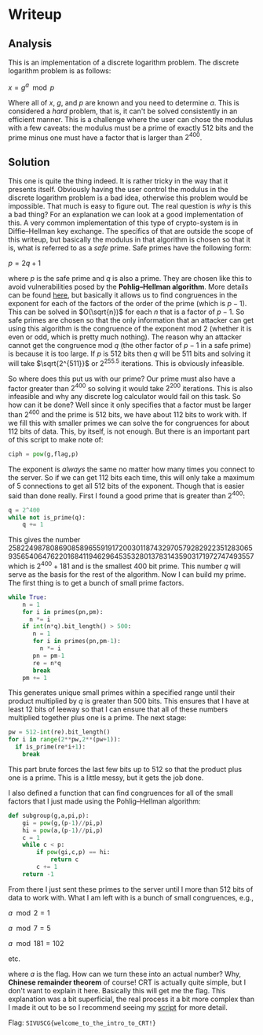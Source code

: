
# Writeup
## Analysis

This is an implementation of a discrete logarithm problem. The discrete logarithm problem is as follows:

$x = g^a \mod p$

Where all of $x$, $g$, and $p$ are known and you need to determine $a$. This is considered a *hard* problem, that is, it can't be solved consistently in an efficient manner.
This is a challenge where the user can chose the modulus with a few caveats: the modulus must be a prime of exactly 512 bits and the prime minus one must have a factor that is larger than $2^{400}$.

## Solution 

This one is quite the thing indeed. It is rather tricky in the way that it presents itself. Obviously having the user control the modulus in the discrete logarithm problem is a bad idea, otherwise this problem would be impossible. That much is easy to figure out. The real question is *why* is this a bad thing? For an explanation we can look at a good implementation of this. A very common implementation of this type of crypto-system is in Diffie–Hellman key exchange. The specifics of that are outside the scope of this writeup, but basically the modulus in that algorithm is chosen so that it is, what is referred to as a *safe* prime. Safe primes have the following form:

$p = 2q + 1$

where $p$ is the safe prime and $q$ is also a prime. They are chosen like this to avoid vulnerabilities posed by the **Pohlig–Hellman algorithm**. More details can be found [here](https://en.wikipedia.org/wiki/Pohlig%E2%80%93Hellman_algorithm), but basically it allows us to find congruences in the exponent for each of the factors of the order of the prime (which is $p-1$). This can be solved in $O(\sqrt{n})$ for each $n$ that is a factor of $p-1$. So safe primes are chosen so that the only information that an attacker can get using this algorithm is the congruence of the exponent mod 2 (whether it is even or odd, which is pretty much nothing). The reason why an attacker cannot get the congruence mod $q$ (the other factor of $p-1$ in a safe prime) is because it is too large. If $p$ is 512 bits then $q$ will be 511 bits and solving it will take $\sqrt{2^{511}}$ or $2^{255.5}$ iterations. This is obviously infeasible. 

So where does this put us with our prime? Our prime must also have a factor greater than $2^{400}$ so solving it would take $2^{200}$ iterations. This is also infeasible and why any discrete log calculator would fail on this task. So how can it be done? Well since it only specifies that a factor must be larger than $2^{400}$
and the prime is 512 bits, we have about 112 bits to work with. If we fill this with smaller primes we can solve the for congruences for about 112 bits of data. This, by itself, is not enough. But there is an important part of this script to make note of:
```python
ciph = pow(g,flag,p)
```
The exponent is *always* the same no matter how many times you connect to the server.  So if we can get 112 bits each time, this will only take a maximum of 5 connections to get all 512 bits of the exponent. Though that is easier said than done really. First I found a good prime that is greater than $2^{400}$:
```python
q = 2^400
while not is_prime(q):
    q += 1
```
This gives the number $2582249878086908589655919172003011874329705792829223512830659356540647622016841194629645353280137831435903171972747493557$ which is $2^{400} + 181$ and is the smallest 400 bit prime. This number $q$ will serve as the basis for the rest of the algorithm. Now I can build my prime. The first thing is to get a bunch of small prime factors.
```python
while True:
    n = 1
    for i in primes(pn,pm):
      n *= i
    if int(n*q).bit_length() > 500:
       n = 1
       for i in primes(pn,pm-1):
         n *= i
       pn = pm-1
       re = n*q
       break
    pm += 1
```
This generates unique small primes within a specified range until their product multiplied by $q$ is greater than 500 bits. This ensures that I have at least 12 bits of leeway so that I can ensure that all of these numbers multiplied together plus one is a prime. The next stage:
```python
pw = 512-int(re).bit_length()
for i in range(2**pw,2**(pw+1)):
  if is_prime(re*i+1):
    break
```
This part brute forces the last few bits up to 512 so that the product plus one is a prime. This is a little messy, but it gets the job done. 

I also defined a function that can find congruences for all of the small factors that I just made using the Pohlig–Hellman algorithm:
```python
def subgroup(g,a,pi,p):
    gi = pow(g,(p-1)//pi,p)
    hi = pow(a,(p-1)//pi,p)
    c = 1
    while c < p:
        if pow(gi,c,p) == hi:
            return c
        c += 1
    return -1
```

From there I just sent these primes to the server until I more than 512 bits of data to work with. What I am left with is a bunch of small congruences, e.g., 

$a \mod 2 = 1$

$a \mod 7 = 5$

$a \mod 181 = 102$

etc.

where $a$ is the flag. How can we turn these into an actual number? Why, **Chinese remainder theorem** of course! CRT is actually quite simple, but I don't want to explain it here. Basically this will get me the flag. This explanation was a bit superficial, the real process it a bit more complex than I made it out to be so I recommend seeing my [script](pohlig_parital.sage) for more detail.

Flag: `SIVUSCG{welcome_to_the_intro_to_CRT!}`